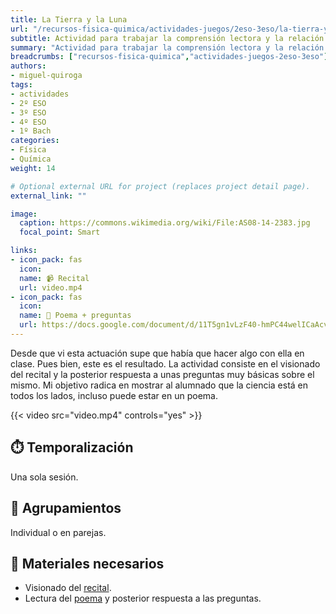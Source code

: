 ```yaml
---
title: La Tierra y la Luna
url: "/recursos-fisica-quimica/actividades-juegos/2eso-3eso/la-tierra-y-la-luna"
subtitle: Actividad para trabajar la comprensión lectora y la relación entre las artes y las ciencias
summary: "Actividad para trabajar la comprensión lectora y la relación entre las artes y las ciencias."
breadcrumbs: ["recursos-fisica-quimica","actividades-juegos-2eso-3eso"]
authors:
- miguel-quiroga
tags:
- actividades
- 2º ESO
- 3º ESO
- 4º ESO
- 1º Bach
categories:
- Física
- Química
weight: 14

# Optional external URL for project (replaces project detail page).
external_link: ""

image:
  caption: https://commons.wikimedia.org/wiki/File:AS08-14-2383.jpg
  focal_point: Smart

links:
- icon_pack: fas
  icon:
  name: 📹 Recital
  url: video.mp4
- icon_pack: fas
  icon:
  name: 📜 Poema + preguntas
  url: https://docs.google.com/document/d/11T5gn1vLzF40-hmPC44welICaAcvB6vWzZoHbZqOfyM/edit?usp=sharing
---
```


Desde que vi esta actuación supe que había que hacer algo con ella en clase. Pues bien, este es el resultado.
La actividad consiste en el visionado del recital y la posterior respuesta a unas preguntas muy básicas sobre el mismo.
Mi objetivo radica en mostrar al alumnado que la ciencia está en todos los lados, incluso puede estar en un poema.

{{< video src="video.mp4" controls="yes" >}}

## ⏱️ Temporalización

Una sola sesión.

## 👥 Agrupamientos

Individual o en parejas.

## 💼 Materiales necesarios

- Visionado del [recital](video.mp4).
- Lectura del [poema](https://docs.google.com/document/d/11T5gn1vLzF40-hmPC44welICaAcvB6vWzZoHbZqOfyM/edit?usp=sharing) y posterior respuesta a las preguntas.
